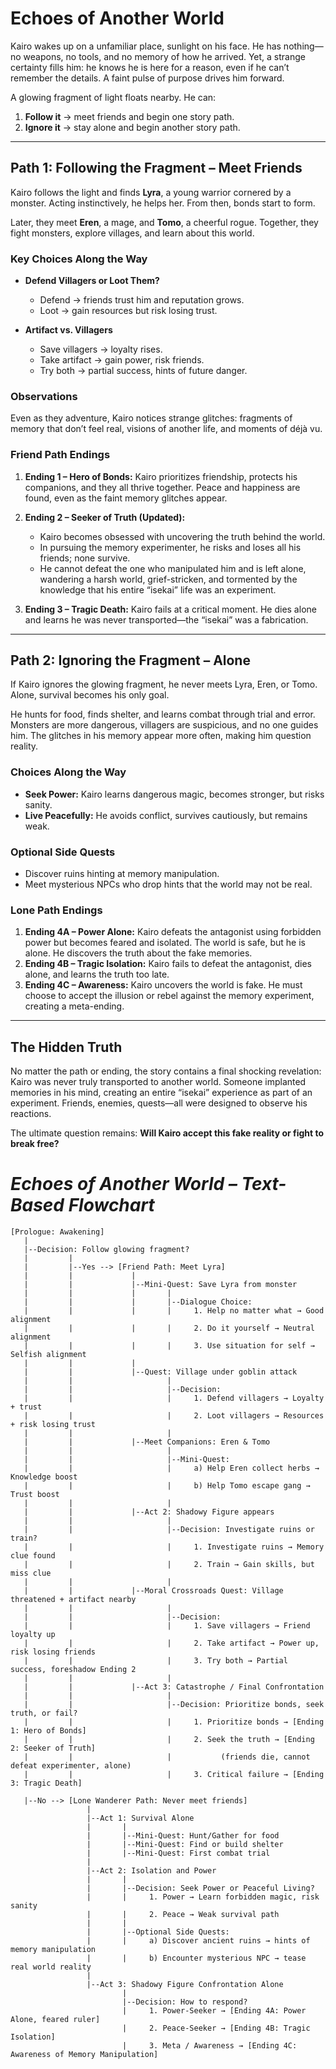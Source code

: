 # **Echoes of Another World**

Kairo wakes up on a unfamiliar place, sunlight on his face. He has nothing—no weapons, no tools, and no memory of how he arrived. Yet, a strange certainty fills him: he knows he is here for a reason, even if he can’t remember the details. A faint pulse of purpose drives him forward.

A glowing fragment of light floats nearby. He can:

1. **Follow it** → meet friends and begin one story path.
2. **Ignore it** → stay alone and begin another story path.

---

## **Path 1: Following the Fragment – Meet Friends**

Kairo follows the light and finds **Lyra**, a young warrior cornered by a monster. Acting instinctively, he helps her. From then, bonds start to form.

Later, they meet **Eren**, a mage, and **Tomo**, a cheerful rogue. Together, they fight monsters, explore villages, and learn about this world.

### **Key Choices Along the Way**

* **Defend Villagers or Loot Them?**

  * Defend → friends trust him and reputation grows.
  * Loot → gain resources but risk losing trust.

* **Artifact vs. Villagers**

  * Save villagers → loyalty rises.
  * Take artifact → gain power, risk friends.
  * Try both → partial success, hints of future danger.

### **Observations**

Even as they adventure, Kairo notices strange glitches: fragments of memory that don’t feel real, visions of another life, and moments of déjà vu.

### **Friend Path Endings**

1. **Ending 1 – Hero of Bonds:** Kairo prioritizes friendship, protects his companions, and they all thrive together. Peace and happiness are found, even as the faint memory glitches appear.

2. **Ending 2 – Seeker of Truth (Updated):**

   * Kairo becomes obsessed with uncovering the truth behind the world.
   * In pursuing the memory experimenter, he risks and loses all his friends; none survive.
   * He cannot defeat the one who manipulated him and is left alone, wandering a harsh world, grief-stricken, and tormented by the knowledge that his entire “isekai” life was an experiment.

3. **Ending 3 – Tragic Death:** Kairo fails at a critical moment. He dies alone and learns he was never transported—the “isekai” was a fabrication.

---

## **Path 2: Ignoring the Fragment – Alone**

If Kairo ignores the glowing fragment, he never meets Lyra, Eren, or Tomo. Alone, survival becomes his only goal.

He hunts for food, finds shelter, and learns combat through trial and error. Monsters are more dangerous, villagers are suspicious, and no one guides him. The glitches in his memory appear more often, making him question reality.

### **Choices Along the Way**

* **Seek Power:** Kairo learns dangerous magic, becomes stronger, but risks sanity.
* **Live Peacefully:** He avoids conflict, survives cautiously, but remains weak.

### **Optional Side Quests**

* Discover ruins hinting at memory manipulation.
* Meet mysterious NPCs who drop hints that the world may not be real.

### **Lone Path Endings**

1. **Ending 4A – Power Alone:** Kairo defeats the antagonist using forbidden power but becomes feared and isolated. The world is safe, but he is alone. He discovers the truth about the fake memories.
2. **Ending 4B – Tragic Isolation:** Kairo fails to defeat the antagonist, dies alone, and learns the truth too late.
3. **Ending 4C – Awareness:** Kairo uncovers the world is fake. He must choose to accept the illusion or rebel against the memory experiment, creating a meta-ending.

---

## **The Hidden Truth**

No matter the path or ending, the story contains a final shocking revelation: Kairo was never truly transported to another world. Someone implanted memories in his mind, creating an entire “isekai” experience as part of an experiment. Friends, enemies, quests—all were designed to observe his reactions.

The ultimate question remains: **Will Kairo accept this fake reality or fight to break free?**


# *Echoes of Another World – Text-Based Flowchart*


    [Prologue: Awakening]
       |
       |--Decision: Follow glowing fragment? 
       |         |
       |         |--Yes --> [Friend Path: Meet Lyra]
       |         |             |
       |         |             |--Mini-Quest: Save Lyra from monster
       |         |             |       |
       |         |             |       |--Dialogue Choice:
       |         |             |       |     1. Help no matter what → Good alignment
       |         |             |       |     2. Do it yourself → Neutral alignment
       |         |             |       |     3. Use situation for self → Selfish alignment
       |         |             |
       |         |             |--Quest: Village under goblin attack
       |         |                     |
       |         |                     |--Decision:
       |         |                     |     1. Defend villagers → Loyalty + trust
       |         |                     |     2. Loot villagers → Resources + risk losing trust
       |         |                     |
       |         |             |--Meet Companions: Eren & Tomo
       |         |                     |
       |         |                     |--Mini-Quest: 
       |         |                     |     a) Help Eren collect herbs → Knowledge boost
       |         |                     |     b) Help Tomo escape gang → Trust boost
       |         |                     |
       |         |             |--Act 2: Shadowy Figure appears
       |         |                     |
       |         |                     |--Decision: Investigate ruins or train?
       |         |                     |     1. Investigate ruins → Memory clue found
       |         |                     |     2. Train → Gain skills, but miss clue
       |         |                     |
       |         |             |--Moral Crossroads Quest: Village threatened + artifact nearby
       |         |                     |
       |         |                     |--Decision:
       |         |                     |     1. Save villagers → Friend loyalty up
       |         |                     |     2. Take artifact → Power up, risk losing friends
       |         |                     |     3. Try both → Partial success, foreshadow Ending 2
       |         |                     |
       |         |             |--Act 3: Catastrophe / Final Confrontation
       |         |                     |
       |         |                     |--Decision: Prioritize bonds, seek truth, or fail?
       |         |                     |     1. Prioritize bonds → [Ending 1: Hero of Bonds]
       |         |                     |     2. Seek the truth → [Ending 2: Seeker of Truth]
       |         |                     |           (friends die, cannot defeat experimenter, alone)
       |         |                     |     3. Critical failure → [Ending 3: Tragic Death]

       |--No --> [Lone Wanderer Path: Never meet friends]
                     |
                     |--Act 1: Survival Alone
                     |       |
                     |       |--Mini-Quest: Hunt/Gather for food
                     |       |--Mini-Quest: Find or build shelter
                     |       |--Mini-Quest: First combat trial
                     |
                     |--Act 2: Isolation and Power
                     |       |
                     |       |--Decision: Seek Power or Peaceful Living?
                     |       |     1. Power → Learn forbidden magic, risk sanity
                     |       |     2. Peace → Weak survival path
                     |       |
                     |       |--Optional Side Quests:
                     |       |     a) Discover ancient ruins → hints of memory manipulation
                     |       |     b) Encounter mysterious NPC → tease real world reality
                     |
                     |--Act 3: Shadowy Figure Confrontation Alone
                             |
                             |--Decision: How to respond?
                             |     1. Power-Seeker → [Ending 4A: Power Alone, feared ruler]
                             |     2. Peace-Seeker → [Ending 4B: Tragic Isolation]
                             |     3. Meta / Awareness → [Ending 4C: Awareness of Memory Manipulation]

